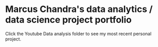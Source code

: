 # Marcus Chandra's data analytics / data science project portfolio

Click the Youtube Data analysis folder to see my most recent personal project.
